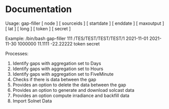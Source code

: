 # Documentation

Usage: gap-filler [ node ] [ sourceids ] [ startdate ] [ enddate ] [ maxoutput ] [ lat ] [ long ] [ token ] [ secret ]

Example: /bin/bash gap-filler 111 /TES/TEST/TEST/TEST/1 2021-11-01 2021-11-30 1000000 11.1111 -22.22222 token secret

Processes:

1. Identify gaps with aggregation set to Days
2. Identify gaps with aggregation set to Hours
3. Identify gaps with aggregation set to FiveMinute
4. Checks if there is data between the gap
5. Provides an option to delete the data between the gap
6. Provides an option to generate and download solcast data
7. Provides an option compute irradiance and backfill data
8. Import Solnet Data
